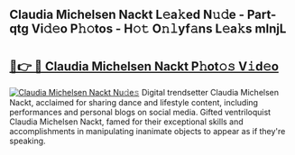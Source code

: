 ## Claudia Michelsen Nackt L𝚎a𝚔ed N𝚞𝚍e - Part-qtg Vi𝚍𝚎o P𝚑𝚘tos - H𝚘𝚝 O𝚗𝚕yf𝚊ns L𝚎a𝚔s mlnjL

# <h2><a href="http://kfblar.oniu.top/?m=Claudia+Michelsen+Nackt">🔗👉 🔴 Claudia Michelsen Nackt P𝚑ot𝚘𝚜 V𝚒d𝚎o</a></h2>

[![Claudia Michelsen Nackt Nu𝚍e𝚜](https://i.imgur.com/0qMVB7G.gif)](http://kfblar.oniu.top/?m=Claudia+Michelsen+Nackt)
Digital trendsetter Claudia Michelsen Nackt, acclaimed for sharing dance and lifestyle content, including performances and personal blogs on social media. Gifted ventriloquist Claudia Michelsen Nackt, famed for their exceptional skills and accomplishments in manipulating inanimate objects to appear as if they're speaking.  
